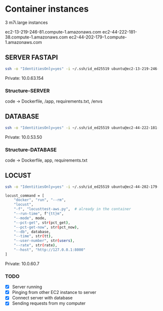 # Container instances

3 m7i.large instances

ec2-13-219-246-81.compute-1.amazonaws.com
ec2-44-222-181-38.compute-1.amazonaws.com
ec2-44-202-179-1.compute-1.amazonaws.com

## SERVER FASTAPI

```bash
ssh -o "IdentitiesOnly=yes" -i ~/.ssh/id_ed25519 ubuntu@ec2-13-219-246-81.compute-1.amazonaws.com
```

Private: 10.0.63.154

### Structure-SERVER

code -> Dockerfile, /app, requirements.txt, /envs

## DATABASE

```bash
ssh -o "IdentitiesOnly=yes" -i ~/.ssh/id_ed25519 ubuntu@ec2-44-222-181-38.compute-1.amazonaws.com
```

Private: 10.0.53.50

### Structure-DATABASE

code -> Dockerfile, app, requirements.txt

## LOCUST

```bash
ssh -o "IdentitiesOnly=yes" -i ~/.ssh/id_ed25519 ubuntu@ec2-44-202-179-1.compute-1.amazonaws.com

locust_command = [
    "docker", "run", "--rm",
    "locust",
    "-f", "locusttest-aws.py",  # already in the container
    "--run-time", f"{tt}m",
    "--mode", mode,
    "--pct-get", str(pct_get),
    "--pct-get-now", str(pct_now),
    "--db", database,
    "--time", str(tt),
    "--user-number", str(users),
    "--rate", str(rate),
    "--host", "http://127.0.0.1:8000"
]
```

Private: 10.0.60.7

### TODO

- [x] Server running
- [x] Pinging from other EC2 instance to server
- [x] Connect server with database
- [x] Sending requests from my computer
